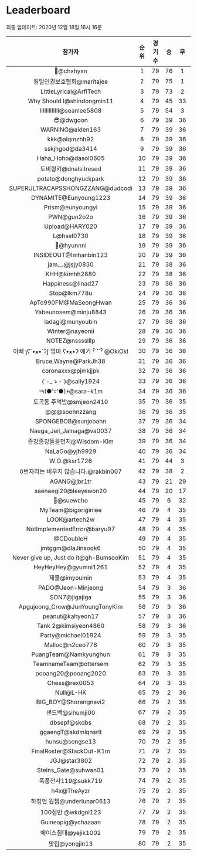 # Leaderboard
최종 업데이트: 2020년 12월 18일 16시 16분




| 참가자 | 순위 | 경기수 | 승 | 무 | 패 | 승점 |
|:---:|:---:|:---:|:---:|:---:|:---:|:---:|
| 👑@chxhyxn | 1 | 79 | 76 | 1 | 2 | 229 |
| 원딜인권보호협회@maritajee | 2 | 79 | 75 | 1 | 3 | 226 |
| LittleLyrical@ArfiTech | 3 | 79 | 73 | 2 | 4 | 221 |
| Why Should I@shindongmin11 | 4 | 79 | 45 | 33 | 1 | 168 |
| lIIIlllIlIlIl@seanlee5808 | 5 | 79 | 54 | 3 | 22 | 165 |
| 😎@dwgoon | 6 | 79 | 39 | 36 | 4 | 153 |
| WARNING@aiden163 | 7 | 79 | 39 | 36 | 4 | 153 |
| kkk@alqmzhh92 | 8 | 79 | 39 | 36 | 4 | 153 |
| sskjhgod@da3414 | 9 | 79 | 39 | 36 | 4 | 153 |
| Haha_Hoho@dasol0605 | 10 | 79 | 39 | 36 | 4 | 153 |
| 도비윙키@dnalsitresed | 11 | 79 | 39 | 36 | 4 | 153 |
| potato@donghyuckpark | 12 | 79 | 39 | 36 | 4 | 153 |
| SUPERULTRACAPSSHONGZZANG@dudcodi | 13 | 79 | 39 | 36 | 4 | 153 |
| DYNAMITE@Eunyoung1223 | 14 | 79 | 39 | 36 | 4 | 153 |
| Prism@eunyoungyi | 15 | 79 | 39 | 36 | 4 | 153 |
| PWN@gun2o2o | 16 | 79 | 39 | 36 | 4 | 153 |
| Upload@HARY020 | 17 | 79 | 39 | 36 | 4 | 153 |
| L@hsel0730 | 18 | 79 | 39 | 36 | 4 | 153 |
| 🐻@hyunnni | 19 | 79 | 39 | 36 | 4 | 153 |
| INSIDEOUT@Imhanbin123 | 20 | 79 | 39 | 36 | 4 | 153 |
| jam._.@jsjy0830 | 21 | 79 | 38 | 36 | 5 | 150 |
| KHH@kimhh2880 | 22 | 79 | 38 | 36 | 5 | 150 |
| Happiness@linad27 | 23 | 79 | 36 | 36 | 7 | 144 |
| Stop@lkm778u | 24 | 79 | 36 | 36 | 7 | 144 |
| ApTo990FM@MaSeongHwan | 25 | 79 | 36 | 36 | 7 | 144 |
| Yabeunosem@minju8843 | 26 | 79 | 36 | 36 | 7 | 144 |
| ladagi@munyoubin | 27 | 79 | 36 | 36 | 7 | 144 |
| Winter@nayeonii | 28 | 79 | 36 | 36 | 7 | 144 |
| NOTEZ@nsssslllp | 29 | 79 | 36 | 36 | 7 | 144 |
|  아빠  ʅʕ´•ﻌ•`ʔʃ  엄마 ʕ•ﻌ•ʔ 애기 ˁ˙˟˙ˀ @OkiOkl | 30 | 79 | 36 | 36 | 7 | 144 |
| Bruce.Wayne@ParkJh38 | 31 | 79 | 36 | 36 | 7 | 144 |
| coronaxxx@pjmkjjpk | 32 | 79 | 36 | 36 | 7 | 144 |
| (´-_ゝ-`)@sally1924 | 33 | 79 | 36 | 36 | 7 | 144 |
| ◝٩(●'▿'●)۶@sara-k1m | 34 | 79 | 36 | 36 | 7 | 144 |
| 도곡동 주먹밥@smjeon2410 | 35 | 79 | 36 | 35 | 8 | 143 |
| @@@soohnzzang | 36 | 79 | 36 | 35 | 8 | 143 |
| SPONGEBOB@sunjooahn | 37 | 79 | 36 | 34 | 9 | 142 |
| Naega_Jeil_Jalnaga@va0037 | 38 | 79 | 36 | 34 | 9 | 142 |
| 종강종강돌을던지@Wisdom-Kim | 39 | 79 | 36 | 34 | 9 | 142 |
| NaLaGo@yjh9929 | 40 | 79 | 36 | 34 | 9 | 142 |
| W.O.@ksr1726 | 41 | 79 | 44 | 3 | 32 | 135 |
| 0번자리는 비우지 않습니다.@rakbin007 | 42 | 79 | 38 | 2 | 39 | 116 |
| AGANG@jbr1tr | 43 | 79 | 21 | 29 | 29 | 92 |
| saenaegi20@leeyewon20 | 44 | 79 | 20 | 17 | 42 | 77 |
| 👏@suewcho | 45 | 79 | 6 | 32 | 41 | 50 |
| MyTeam@bigoriginlee | 46 | 79 | 4 | 35 | 40 | 47 |
| LOOK@artech2w | 47 | 79 | 4 | 35 | 40 | 47 |
| NotImplementedError@baryu97 | 48 | 79 | 4 | 35 | 40 | 47 |
| @CDoubleH | 49 | 79 | 4 | 35 | 40 | 47 |
| jmtggm@dlaJinsook6 | 50 | 79 | 4 | 35 | 40 | 47 |
| Never give up, Just do it@gh-BumsooKim | 51 | 79 | 4 | 35 | 40 | 47 |
| HeyHeyHey@gyumni1261 | 52 | 79 | 4 | 35 | 40 | 47 |
| 제물@imyoumin | 53 | 79 | 4 | 35 | 40 | 47 |
| PADO@Jeon-Minjeong | 54 | 79 | 3 | 36 | 40 | 45 |
| SON7@jigajiga | 55 | 79 | 3 | 36 | 40 | 45 |
| Apgujeong_Crew@JunYoungTonyKim | 56 | 79 | 3 | 36 | 40 | 45 |
| peanut@kahyeon17 | 57 | 79 | 3 | 36 | 40 | 45 |
| Tank 2@kimsiyeon4860 | 58 | 79 | 3 | 36 | 40 | 45 |
| Party@michael01924 | 59 | 79 | 3 | 35 | 41 | 44 |
| Malloc@n2ceo778 | 60 | 79 | 3 | 35 | 41 | 44 |
| PuangTeam@Namkyunghun | 61 | 79 | 3 | 35 | 41 | 44 |
| TeamnameTeam@ottersem | 62 | 79 | 3 | 35 | 41 | 44 |
| pooang20@pooang2020 | 63 | 79 | 3 | 35 | 41 | 44 |
| Chess@rex0053 | 64 | 79 | 3 | 35 | 41 | 44 |
| Null@L-HK | 65 | 79 | 2 | 36 | 41 | 42 |
| BIG_BOY@Shorangnavi2 | 66 | 79 | 2 | 35 | 42 | 41 |
| 샌드백@sihumji00 | 67 | 79 | 2 | 35 | 42 | 41 |
| dbsepf@skdbs | 68 | 79 | 2 | 35 | 42 | 41 |
| ggaengT@skdmlqnsrlt | 69 | 79 | 2 | 35 | 42 | 41 |
| hunsu@songse13 | 70 | 79 | 2 | 35 | 42 | 41 |
| FinalRoster@StackOut-K1m | 71 | 79 | 2 | 35 | 42 | 41 |
| JGJ@star3802 | 72 | 79 | 2 | 35 | 42 | 41 |
| Steins_Gate@suhwan01 | 73 | 79 | 2 | 35 | 42 | 41 |
| 폭풍전사119@sukk719 | 74 | 79 | 2 | 35 | 42 | 41 |
| h4x@TheAyzr | 75 | 79 | 2 | 35 | 42 | 41 |
| 하정언 원챔@underlunar0613 | 76 | 79 | 2 | 35 | 42 | 41 |
| 100점만 @wkdgnl123 | 77 | 79 | 2 | 35 | 42 | 41 |
| Guineapig@ychaaaan | 78 | 79 | 2 | 35 | 42 | 41 |
| 에이스침대@yejik1002 | 79 | 79 | 2 | 35 | 42 | 41 |
| 맛집@yongjin13 | 80 | 79 | 2 | 35 | 42 | 41 |